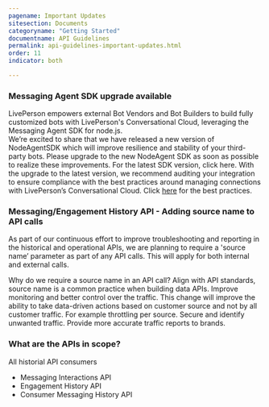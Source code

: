 ```yaml
---
pagename: Important Updates
sitesection: Documents
categoryname: "Getting Started"
documentname: API Guidelines
permalink: api-guidelines-important-updates.html
order: 11
indicator: both

---
```


### Messaging Agent SDK upgrade available
LivePerson empowers external Bot Vendors and Bot Builders to build fully customized bots with LivePerson's Conversational Cloud, leveraging the Messaging Agent SDK for node.js.  
We’re excited to share that we have released a new version of NodeAgentSDK which will improve resilience and stability of your third-party bots. Please upgrade to the new NodeAgent SDK as soon as possible to realize these improvements. For the latest SDK version, click here.
With the upgrade to the latest version, we recommend auditing your integration to ensure compliance with the best practices around managing connections with LivePerson’s Conversational Cloud. Click [here](https://github.com/LivePersonInc/node-agent-sdk/wiki/NodeAgentSDK-Connection-Best-Practices) for the best practices.

### Messaging/Engagement History API - Adding source name to API calls
As part of our continuous effort to improve troubleshooting and reporting in the historical and operational APIs, we are planning to require a 'source name’ parameter as part of any API calls. This will apply for both internal and external calls. 

Why do we require a source name in an API call?
Align with API standards, source name is a common practice when building data APIs.
Improve monitoring and better control over the traffic. This change will improve the ability to take data-driven actions based on customer source and not by all customer traffic. For example throttling per source.
Secure and identify unwanted traffic.
Provide more accurate traffic reports to brands.

### What are the APIs in scope?
All historial API consumers

* Messaging Interactions API
* Engagement History API
* Consumer Messaging History API
